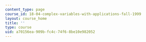 ```yaml
---
content_type: page
course_id: 18-04-complex-variables-with-applications-fall-1999
layout: course_home
title: ''
type: course
uid: a70156ea-909b-fc4c-74f6-8be10e982052
---
```

